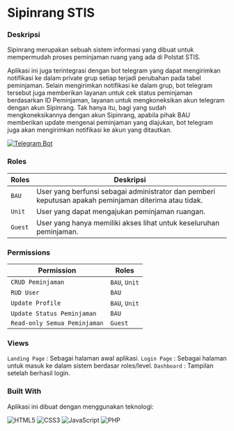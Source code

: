 # Sipinrang STIS

### Deskripsi

Sipinrang merupakan sebuah sistem informasi yang dibuat untuk mempermudah proses peminjaman ruang yang ada di Polstat STIS.

Aplikasi ini juga terintegrasi dengan bot telegram yang dapat mengirimkan notifikasi ke dalam private grup setiap terjadi perubahan pada tabel peminjaman. Selain mengirimkan notifikasi ke dalam grup, bot telegram tersebut juga memberikan layanan untuk cek status peminjaman berdasarkan ID Peminjaman, layanan untuk mengkoneksikan akun telegram dengan akun Sipinrang. Tak hanya itu, bagi yang sudah mengkoneksikannya dengan akun Sipinrang, apabila pihak BAU memberikan update mengenai peminjaman yang diajukan, bot telegram juga akan mengirimkan notifikasi ke akun yang ditautkan.

[![Telegram Bot](https://img.shields.io/badge/Telegram-Bot-blue.svg?style=for-the-badge&logo=telegram)](https://t.me/sipinrang_bot)

### Roles

| Roles   | Deskripsi                                                                                             |
| ------- | ----------------------------------------------------------------------------------------------------- |
| `BAU`   | User yang berfunsi sebagai administrator dan pemberi keputusan apakah peminjaman diterima atau tidak. |
| `Unit`  | User yang dapat mengajukan peminjaman ruangan.                                                        |
| `Guest` | User yang hanya memiliki akses lihat untuk keseluruhan peminjaman.                                    |

### Permissions

| Permission                   | Roles         |
| ---------------------------- | ------------- |
| `CRUD Peminjaman`            | `BAU`, `Unit` |
| `RUD User`                  | `BAU`         |
| `Update Profile`                | `BAU`, `Unit` |
| `Update Status Peminjaman`   | `BAU`         |
| `Read-only Semua Peminjaman` | `Guest`       |

### Views

`Landing Page` : Sebagai halaman awal aplikasi.
`Login Page` : Sebagai halaman untuk masuk ke dalam sistem berdasar roles/level.
`Dashboard` : Tampilan setelah berhasil login.

### Built With

Aplikasi ini dibuat dengan menggunakan teknologi:

![HTML5](https://img.shields.io/badge/html5-%23E34F26.svg?style=for-the-badge&logo=html5&logoColor=white)
![CSS3](https://img.shields.io/badge/css3-%231572B6.svg?style=for-the-badge&logo=css3&logoColor=white)
![JavaScript](https://img.shields.io/badge/javascript-%23323330.svg?style=for-the-badge&logo=javascript&logoColor=%23F7DF1E)
![PHP](https://img.shields.io/badge/PHP-blue.svg?style=for-the-badge&logo=php&logoColor=white)
